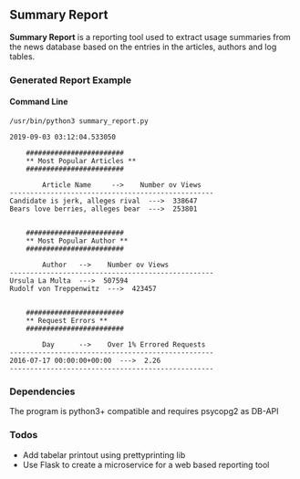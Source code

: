 ## Summary Report
**Summary Report** is a reporting tool used to extract usage summaries from the news database based on the entries in the articles, authors and log tables.

### Generated Report Example

#### Command Line

`/usr/bin/python3 summary_report.py`

```
2019-09-03 03:12:04.533050

    ########################
    ** Most Popular Articles **
    ########################

        Article Name     -->    Number ov Views
--------------------------------------------------
Candidate is jerk, alleges rival  --->  338647
Bears love berries, alleges bear  --->  253801


    ########################
    ** Most Popular Author **
    ########################

        Author   -->    Number ov Views
--------------------------------------------------
Ursula La Multa  --->  507594
Rudolf von Treppenwitz  --->  423457


    ########################
    ** Request Errors **
    ########################

        Day      -->    Over 1% Errored Requests
--------------------------------------------------
2016-07-17 00:00:00+00:00  --->  2.26
--------------------------------------------------
```

### Dependencies 
The program is python3+ compatible and requires psycopg2 as DB-API

### Todos
- Add tabelar printout using prettyprinting lib
- Use Flask to create a microservice for a web based reporting tool 
